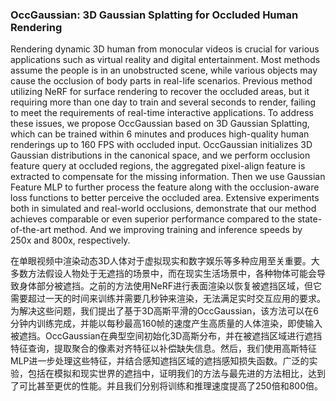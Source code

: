 ### OccGaussian: 3D Gaussian Splatting for Occluded Human Rendering

Rendering dynamic 3D human from monocular videos is crucial for various applications such as virtual reality and digital entertainment. Most methods assume the people is in an unobstructed scene, while various objects may cause the occlusion of body parts in real-life scenarios. Previous method utilizing NeRF for surface rendering to recover the occluded areas, but it requiring more than one day to train and several seconds to render, failing to meet the requirements of real-time interactive applications. To address these issues, we propose OccGaussian based on 3D Gaussian Splatting, which can be trained within 6 minutes and produces high-quality human renderings up to 160 FPS with occluded input. OccGaussian initializes 3D Gaussian distributions in the canonical space, and we perform occlusion feature query at occluded regions, the aggregated pixel-align feature is extracted to compensate for the missing information. Then we use Gaussian Feature MLP to further process the feature along with the occlusion-aware loss functions to better perceive the occluded area. Extensive experiments both in simulated and real-world occlusions, demonstrate that our method achieves comparable or even superior performance compared to the state-of-the-art method. And we improving training and inference speeds by 250x and 800x, respectively.

在单眼视频中渲染动态3D人体对于虚拟现实和数字娱乐等多种应用至关重要。大多数方法假设人物处于无遮挡的场景中，而在现实生活场景中，各种物体可能会导致身体部分被遮挡。之前的方法使用NeRF进行表面渲染以恢复被遮挡区域，但它需要超过一天的时间来训练并需要几秒钟来渲染，无法满足实时交互应用的要求。为解决这些问题，我们提出了基于3D高斯平滑的OccGaussian，该方法可以在6分钟内训练完成，并能以每秒最高160帧的速度产生高质量的人体渲染，即使输入被遮挡。OccGaussian在典型空间初始化3D高斯分布，并在被遮挡区域进行遮挡特征查询，提取聚合的像素对齐特征以补偿缺失信息。然后，我们使用高斯特征MLP进一步处理这些特征，并结合感知遮挡区域的遮挡感知损失函数。广泛的实验，包括在模拟和现实世界的遮挡中，证明我们的方法与最先进的方法相比，达到了可比甚至更优的性能。并且我们分别将训练和推理速度提高了250倍和800倍。
